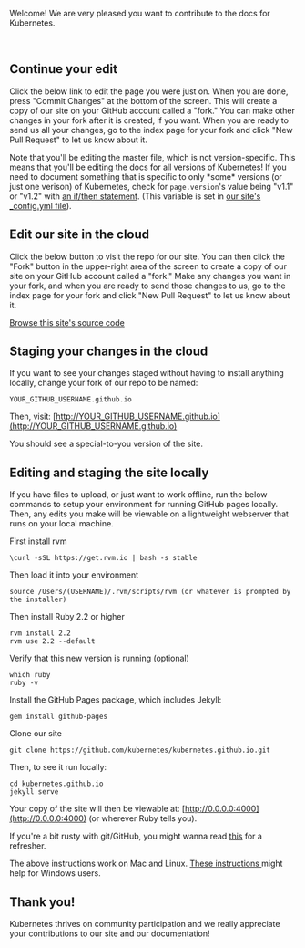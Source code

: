 ---
---
Welcome! We are very pleased you want to contribute to the docs for Kubernetes.

<!-- BEGIN: Gotta keep this section JS/HTML because it swaps out content dynamically -->
<p>&nbsp;</p>
<script language="JavaScript">
var forwarding=window.location.hash.replace("#","");
$( document ).ready(function() {
    if(forwarding) {
    	$("#generalInstructions").hide();
    	$("#continueEdit").show();
    	$("#continueEditButton").text("Edit " + forwarding);
    	$("#continueEditButton").attr("href", "https://github.com/kubernetes/kubernetes.github.io/edit/master/" + forwarding)
    } else {
        $("#generalInstructions").show();
    	$("#continueEdit").hide();
    }
});
</script>
<div id="continueEdit">

<h2>Continue your edit</h2>

<p>Click the below link to edit the page you were just on. When you are done, press "Commit Changes" at the bottom of the screen. This will create a copy of our site on your GitHub account called a "fork." You can make other changes in your fork after it is created, if you want. When you are ready to send us all your changes, go to the index page for your fork and click "New Pull Request" to let us know about it.</p>

<p>Note that you'll be editing the master file, which is not version-specific. This means that you'll be editing the docs for all versions of Kubernetes! If you need to document something that is specific to only *some* versions (or just one verison) of Kubernetes, check for <code>page.version</code>'s value being "v1.1" or "v1.2" with <a href="https://github.com/Shopify/liquid/wiki/Liquid-for-Designers#user-content-if--else">an if/then statement</a>. (This variable is set in <a href="https://github.com/kubernetes/kubernetes.github.io/blob/master/_config.yml">our site's _config.yml file</a>).</p>

<p><a id="continueEditButton" class="button"></a></p>

</div>
<div id="generalInstructions">

<h2>Edit our site in the cloud</h2>

<p>Click the below button to visit the repo for our site. You can then click the "Fork" button in the upper-right area of the screen to create a copy of our site on your GitHub account called a "fork." Make any changes you want in your fork, and when you are ready to send those changes to us, go to the index page for your fork and click "New Pull Request" to let us know about it.</p>

<p><a class="button" href="https://github.com/kubernetes/kubernetes.github.io/">Browse this site's source code</a></p>

</div>
<!-- END: Dynamic section -->

## Staging your changes in the cloud

If you want to see your changes staged without having to install anything locally,
change your fork of our repo to be named:

    YOUR_GITHUB_USERNAME.github.io

Then, visit: [http://YOUR_GITHUB_USERNAME.github.io](http://YOUR_GITHUB_USERNAME.github.io)

You should see a special-to-you version of the site. 

## Editing and staging the site locally

If you have files to upload, or just want to work offline, run the below commands to setup
your environment for running GitHub pages locally. Then, any edits you make will be viewable
on a lightweight webserver that runs on your local machine.

First install rvm

```text
\curl -sSL https://get.rvm.io | bash -s stable
```

Then load it into your environment

```shell
source /Users/(USERNAME)/.rvm/scripts/rvm (or whatever is prompted by the installer)
```

Then install Ruby 2.2 or higher

```shell
rvm install 2.2
rvm use 2.2 --default
```

Verify that this new version is running (optional)

```shell
which ruby
ruby -v
```

Install the GitHub Pages package, which includes Jekyll:

```shell
gem install github-pages
```

Clone our site

```shell
git clone https://github.com/kubernetes/kubernetes.github.io.git
```

Then, to see it run locally:

```shell
cd kubernetes.github.io
jekyll serve
```

Your copy of the site will then be viewable at: [http://0.0.0.0:4000](http://0.0.0.0:4000)
(or wherever Ruby tells you).

If you're a bit rusty with git/GitHub, you might wanna read
[this](http://readwrite.com/2013/10/02/github-for-beginners-part-2) for a refresher.

The above instructions work on Mac and Linux.
[These instructions ](https://martinbuberl.com/blog/setup-jekyll-on-windows-and-host-it-on-github-pages/)
might help for Windows users. 

## Thank you!

Kubernetes thrives on community participation and we really appreciate your
contributions to our site and our documentation!
